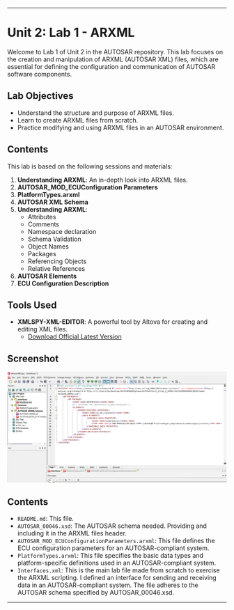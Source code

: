 
---

# Unit 2: Lab 1 - ARXML

Welcome to Lab 1 of Unit 2 in the AUTOSAR repository. This lab focuses on the creation and manipulation of ARXML (AUTOSAR XML) files, which are essential for defining the configuration and communication of AUTOSAR software components.

## Lab Objectives

- Understand the structure and purpose of ARXML files.
- Learn to create ARXML files from scratch.
- Practice modifying and using ARXML files in an AUTOSAR environment.

## Contents

This lab is based on the following sessions and materials:

1. **Understanding ARXML**: An in-depth look into ARXML files.
2. **AUTOSAR_MOD_ECUConfiguration Parameters**
3. **PlatformTypes.arxml**
4. **AUTOSAR XML Schema**
5. **Understanding ARXML**:
    - Attributes
    - Comments
    - Namespace declaration
    - Schema Validation
    - Object Names
    - Packages
    - Referencing Objects
    - Relative References
6. **AUTOSAR Elements**
7. **ECU Configuration Description**

## Tools Used

- **XMLSPY-XML-EDITOR**: A powerful tool by Altova for creating and editing XML files.
  - [Download Official Latest Version](https://www.altova.com/xmlspy-xml-editor/download)

## Screenshot

![ARXML Interface](./Interface.png)

## Contents

- `README.md`: This file.
- `AUTOSAR_00046.xsd`: The AUTOSAR schema needed. Providing and including it in the ARXML files header.
- `AUTOSAR_MOD_ECUConfigurationParameters.arxml`: This file defines the ECU configuration parameters for an AUTOSAR-compliant system.
- `PlatformTypes.arxml`:  This file specifies the basic data types and platform-specific definitions used in an AUTOSAR-compliant system.
- `Interfaces.xml`:  This is the main lab file made from scratch to exercise the ARXML scripting. I defined an interface for sending and receiving data in an AUTOSAR-compliant system. The file adheres to the AUTOSAR schema specified by AUTOSAR_00046.xsd.

---
